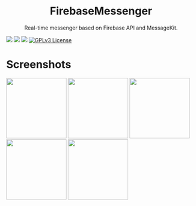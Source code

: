 <h1 align="center">FirebaseMessenger</h1>
<p align="center">Real-time messenger based on Firebase API and MessageKit.</p>

![](https://img.shields.io/badge/platform-iOS-000000?style=flat&logo=apple&logoColor=white)
![](https://img.shields.io/badge/minimum%20OS-iOS%2014-blueviolet?style=flat&logo=apple&logoColor=white)
![](https://img.shields.io/badge/Swift%205.7-FA7343?style=flat&logo=swift&logoColor=white)
[![GPLv3 License](https://img.shields.io/badge/License-GPL%20v3-yellow.svg?style=flat)](https://opensource.org/licenses/)

# Screenshots

<span>
    <img src="https://user-images.githubusercontent.com/90601277/222678934-d040545d-78b6-408e-a34f-4b8a6c2bf5be.png" width="160px">
</span>
<span>
    <img src="https://user-images.githubusercontent.com/90601277/222678996-96bde1e9-ee6d-46c5-9cbe-71d77cbac265.png" width="160px">
</span>
<span>
    <img src="https://user-images.githubusercontent.com/90601277/222679016-3238ab7e-33f0-426d-a837-905206792ace.png" width="160px">
</span>
<span>
    <img src="https://user-images.githubusercontent.com/90601277/222679045-74cf4278-55ce-4fbd-8f52-338f83fb2751.png" width="160px">
</span>
<span>
    <img src="https://user-images.githubusercontent.com/90601277/222679073-e7191f46-15a6-454d-bd29-7bbdf9aa9ad5.png" width="160px">
</span>
